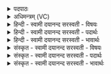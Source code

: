 <details><summary>पदपाठः</summary>

उ॒प॒या॒मगृ॑हीत॒ इत्यु॑पया॒मऽगृ॑हीतः। अ॒सि॒। प्र॒जाप॑तय॒ इति॑ प्र॒जाऽप॑तये। त्वा॒। जुष्ट॑म्। गृ॒ह्णा॒मि॒। ए॒षः। ते॒। योनिः॑। सूर्य्यः॑। ते॒। म॒हि॒मा। यः। ते॒। अह॑न्। सं॒व॒त्स॒रे। म॒हि॒मा। स॒म्ब॒भूवेति॑ सम्ऽब॒भूव॑। यः। ते। वा॒यौ। अ॒न्तरि॑क्षे। म॒हि॒मा। स॒म्ब॒भूवेति॑ सम्ऽब॒भूव॑। यः। ते॒। दि॒वि। सूर्य्ये॑। म॒हि॒मा। स॒म्ब॒भूवेति॑ सम्ऽब॒भूव॑। तस्मै॑। ते॒। म॒हि॒म्ने। प्र॒जाप॑तय॒ इति॑ प्र॒जाऽप॑तये। स्वाहा॑। दे॒वेभ्यः॑। २।
</details>

<details><summary>अधिमन्त्रम् (VC)</summary>

- परमेश्वरो देवता
- प्रजापतिर्ऋषिः
- निचृदाकृतिः
- पञ्चमः
</details>

<details><summary>हिन्दी - स्वामी दयानन्द सरस्वती  - विषयः</summary>

फिर उसी विषय को अगले मन्त्र में कहा है ॥
</details>

<details><summary>हिन्दी - स्वामी दयानन्द सरस्वती  - पदार्थः</summary>

पदार्थान्वयभाषाः -  हे भगवन् जगदीश्वर ! जो आप (उपयामगृहीतः) यम जो योगाभ्यास सम्बन्धी काम है, उन से समीप में साक्षात् किये अर्थात् हृदयाकाश में प्रगट किये हुए (असि) हैं, उन (जुष्टम्) सेवा किये हुए वा प्रसन्न किये (त्वा) आपको (प्रजापतये) प्रजापालन करने हारे राजा की रक्षा के लिये मैं (गृह्णामि) ग्रहण करता हूँ जिन (ते) आपकी (एषः) यह (योनिः) प्रकृति जगत् का कारण है, जो (ते) आपका (सूर्यः) सूर्यमण्डल (महिमा) बड़ाई रूप तथा (यः) जो (ते) आपकी (अहन्) दिन और (संवत्सरे) वर्ष में नियम बन्धन द्वारा (महिमा) बड़ाई (सम्बभूव) संभावित है (यः) जो (ते) आपकी (वायौ) पवन और (अन्तरिक्षे) अन्तरिक्ष में (महिमा) बड़ाई (सम्बभूव) प्रसिद्ध है तथा (यः) जो (ते) आपकी (दिवि) बिजुली अर्थात् सूर्य आदि के प्रकाश और (सूर्ये) सूर्य में (महिमा) बड़ाई (सम्बभूव) प्रत्यक्ष है (तस्मै) उस (महिम्ने, प्रजापतये) प्रजापालनरूप बड़ाईवाले (ते) आप के लिये और (देवेभ्यः) विद्वानों के लिये (स्वाहा) उत्तम विद्यायुक्त बुद्धि सब को ग्रहण करनी चाहिये ॥२ ॥
</details>

<details><summary>हिन्दी - स्वामी दयानन्द सरस्वती  - भावार्थः</summary>

भावार्थभाषाः -  हे मनुष्यो ! जिस परमेश्वर के महिमा को यह सब जगत् प्रकाश करता है, उस परमेश्वर की उपासना को छोड़ और किसी की उपासना उसके स्थान में नहीं करनी चाहिये और जो कोई कहे कि परमेश्वर के होने में क्या प्रमाण है, उसके प्रति जो यह जगत् वर्त्तमान है सो सब परमेश्वर का प्रमाण कराता है, यह उत्तर देना चाहिये ॥२ ॥
</details>

<details><summary>संस्कृत - स्वामी दयानन्द सरस्वती  - विषयः</summary>

पुनस्तमेव विषयमाह ॥
</details>

<details><summary>संस्कृत - स्वामी दयानन्द सरस्वती  - पदार्थः</summary>

पदार्थान्वयभाषाः -  हे भगवन् जगदीश्वर ! यस्त्वमुपयामगृहीतोऽसि तं जुष्टं त्वा प्रजापतयेऽहं गृह्णामि यस्य ते एष योनिरस्ति यस्ते सूर्या महिमा यस्तेऽहन् संवत्सरे महिमा सम्बभूव तस्मै महिम्ने प्रजापतये ते देवेभ्यश्च स्वाहा सर्वैः संग्राह्या ॥२ ॥
</details>

<details><summary>संस्कृत - स्वामी दयानन्द सरस्वती  - भावार्थः</summary>

भावार्थभाषाः -  हे मनुष्याः ! यस्य परमेश्वरस्येदं सर्वे जगन्महिमानं प्रकाशयति तस्योपासनां विहायान्यस्य कस्यचित्तस्य स्थाने चोपासना नैव कार्या। यः कश्चिद् ब्रूयात् परमेश्वरस्य सत्त्वे किं प्रमाणमिति तं प्रति यदिदं जगद्वर्त्तते तत्सर्वं परमेश्वरं प्रमाणयतीत्युत्तरं देयम् ॥२ ॥
</details>